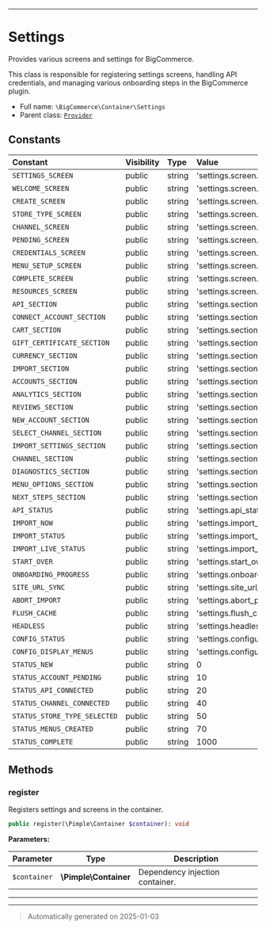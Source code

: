 ***

# Settings

Provides various screens and settings for BigCommerce.

This class is responsible for registering settings screens, handling API credentials,
and managing various onboarding steps in the BigCommerce plugin.

* Full name: `\BigCommerce\Container\Settings`
* Parent class: [`Provider`](./classes/BigCommerce/Container/Provider.md)


## Constants

| Constant | Visibility | Type | Value |
|:---------|:-----------|:-----|:------|
|`SETTINGS_SCREEN`|public|string|&#039;settings.screen.settings&#039;|
|`WELCOME_SCREEN`|public|string|&#039;settings.screen.welcome&#039;|
|`CREATE_SCREEN`|public|string|&#039;settings.screen.create&#039;|
|`STORE_TYPE_SCREEN`|public|string|&#039;settings.screen.store_type&#039;|
|`CHANNEL_SCREEN`|public|string|&#039;settings.screen.channel&#039;|
|`PENDING_SCREEN`|public|string|&#039;settings.screen.pending&#039;|
|`CREDENTIALS_SCREEN`|public|string|&#039;settings.screen.credentials&#039;|
|`MENU_SETUP_SCREEN`|public|string|&#039;settings.screen.nav_menu&#039;|
|`COMPLETE_SCREEN`|public|string|&#039;settings.screen.onboarding_complete&#039;|
|`RESOURCES_SCREEN`|public|string|&#039;settings.screen.resources&#039;|
|`API_SECTION`|public|string|&#039;settings.section.api&#039;|
|`CONNECT_ACCOUNT_SECTION`|public|string|&#039;settings.section.connect_account&#039;|
|`CART_SECTION`|public|string|&#039;settings.section.cart&#039;|
|`GIFT_CERTIFICATE_SECTION`|public|string|&#039;settings.section.gift_certificates&#039;|
|`CURRENCY_SECTION`|public|string|&#039;settings.section.currency&#039;|
|`IMPORT_SECTION`|public|string|&#039;settings.section.import&#039;|
|`ACCOUNTS_SECTION`|public|string|&#039;settings.section.accounts&#039;|
|`ANALYTICS_SECTION`|public|string|&#039;settings.section.analytics&#039;|
|`REVIEWS_SECTION`|public|string|&#039;settings.section.reviews&#039;|
|`NEW_ACCOUNT_SECTION`|public|string|&#039;settings.section.new_account&#039;|
|`SELECT_CHANNEL_SECTION`|public|string|&#039;settings.section.select_channel&#039;|
|`IMPORT_SETTINGS_SECTION`|public|string|&#039;settings.section.import_settings&#039;|
|`CHANNEL_SECTION`|public|string|&#039;settings.section.channel&#039;|
|`DIAGNOSTICS_SECTION`|public|string|&#039;settings.section.diagnostics&#039;|
|`MENU_OPTIONS_SECTION`|public|string|&#039;settings.section.nav_menu_options&#039;|
|`NEXT_STEPS_SECTION`|public|string|&#039;settings.section.next_steps&#039;|
|`API_STATUS`|public|string|&#039;settings.api_status&#039;|
|`IMPORT_NOW`|public|string|&#039;settings.import_now&#039;|
|`IMPORT_STATUS`|public|string|&#039;settings.import_status&#039;|
|`IMPORT_LIVE_STATUS`|public|string|&#039;settings.import_status_live&#039;|
|`START_OVER`|public|string|&#039;settings.start_over&#039;|
|`ONBOARDING_PROGRESS`|public|string|&#039;settings.onboarding.progress_bar&#039;|
|`SITE_URL_SYNC`|public|string|&#039;settings.site_url_sync&#039;|
|`ABORT_IMPORT`|public|string|&#039;settings.abort_product_import&#039;|
|`FLUSH_CACHE`|public|string|&#039;settings.flush_cache&#039;|
|`HEADLESS`|public|string|&#039;settings.headless_processing&#039;|
|`CONFIG_STATUS`|public|string|&#039;settings.configuration_status&#039;|
|`CONFIG_DISPLAY_MENUS`|public|string|&#039;settings.configuration_display_menus&#039;|
|`STATUS_NEW`|public|string|0|
|`STATUS_ACCOUNT_PENDING`|public|string|10|
|`STATUS_API_CONNECTED`|public|string|20|
|`STATUS_CHANNEL_CONNECTED`|public|string|40|
|`STATUS_STORE_TYPE_SELECTED`|public|string|50|
|`STATUS_MENUS_CREATED`|public|string|70|
|`STATUS_COMPLETE`|public|string|1000|


## Methods


### register

Registers settings and screens in the container.

```php
public register(\Pimple\Container $container): void
```








**Parameters:**

| Parameter | Type | Description |
|-----------|------|-------------|
| `$container` | **\Pimple\Container** | Dependency injection container. |





***


***
> Automatically generated on 2025-01-03

